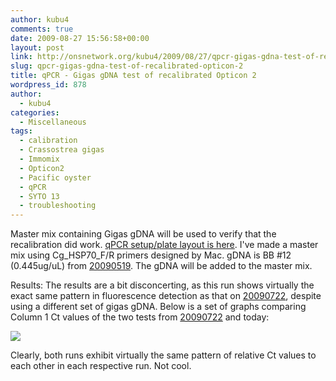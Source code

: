 ```yaml
---
author: kubu4
comments: true
date: 2009-08-27 15:56:58+00:00
layout: post
link: http://onsnetwork.org/kubu4/2009/08/27/qpcr-gigas-gdna-test-of-recalibrated-opticon-2/
slug: qpcr-gigas-gdna-test-of-recalibrated-opticon-2
title: qPCR - Gigas gDNA test of recalibrated Opticon 2
wordpress_id: 878
author:
  - kubu4
categories:
  - Miscellaneous
tags:
  - calibration
  - Crassostrea gigas
  - Immomix
  - Opticon2
  - Pacific oyster
  - qPCR
  - SYTO 13
  - troubleshooting
---
```


Master mix containing Gigas gDNA will be used to verify that the recalibration did work. [qPCR setup/plate layout is here](http://eagle.fish.washington.edu/Arabidopsis/Notebook%20Workup%20Files/20090827-01.jpg). I've made a master mix using Cg_HSP70_F/R primers designed by Mac. gDNA is BB #12 (0.445ug/uL) from [20090519](/Sam%27s+Working+Notebook+Jan-May+2009#sjw20090519). The gDNA will be added to the master mix.

Results: The results are a bit disconcerting, as this run shows virtually the exact same pattern in fluorescence detection as that on [20090722](/Sam%27s+Working+Notebook+Jun-Aug+2009#sjw20090722), despite using a different set of gigas gDNA. Below is a set of graphs comparing Column 1 Ct values of the two tests from [20090722](/Sam%27s+Working+Notebook+Jun-Aug+2009#sjw20090722) and today:

![](http://img.skitch.com/20090827-8rwrr6161dc2gt74k1gj19tspp.jpg)

Clearly, both runs exhibit virtually the same pattern of relative Ct values to each other in each respective run. Not cool.
